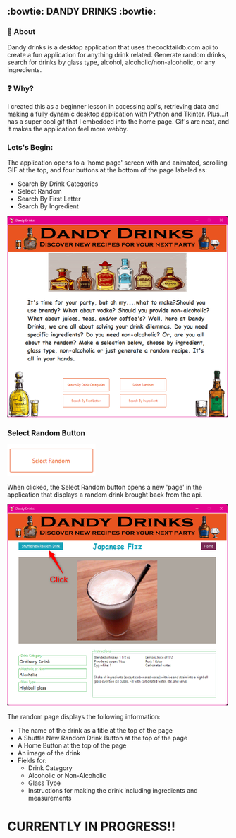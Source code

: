 ## :bowtie: DANDY DRINKS :bowtie:

### :eyes: About
 Dandy drinks is a desktop application that uses thecocktaildb.com api to create a 
fun application for anything drink related. Generate random drinks, search for drinks 
by glass type, alcohol, alcoholic/non-alcoholic, or any ingredients. 

### :question: Why?
I created this as a beginner lesson in accessing api's, retrieving data and making a fully 
dynamic desktop application with Python and Tkinter. Plus...it has a super cool gif that I 
embedded into the home page. Gif's are neat, and it makes the application feel more webby.

### Lets's Begin:

The application opens to a 'home page' screen with and animated, scrolling GIF at the top,
and four buttons at the bottom of the page labeled as:
- Search By Drink Categories
- Select Random
- Search By First Letter
- Search By Ingredient

<p float="left">
<img src="readme_images/home_page.png" alt="home page" style="width: 500px;"/>
</p>

### Select Random Button

<p float="left">
<img src="readme_images/random_button.png" alt="random button" style="width: 200px;"/>
</p>

When clicked, the Select Random button opens a new 'page' in the application that displays a
random drink brought back from the api. 

<p float="left">
<img src="readme_images/random.png" alt="random page" style="width: 500px;"/>
</p>

The random page displays the following information:
- The name of the drink as a title at the top of the page
- A Shuffle New Random Drink Button at the top of the page
- A Home Button at the top of the page
- An image of the drink 
- Fields for:
  - Drink Category
  - Alcoholic or Non-Alcoholic
  - Glass Type
  - Instructions for making the drink including ingredients and measurements
  

# CURRENTLY IN PROGRESS!!

